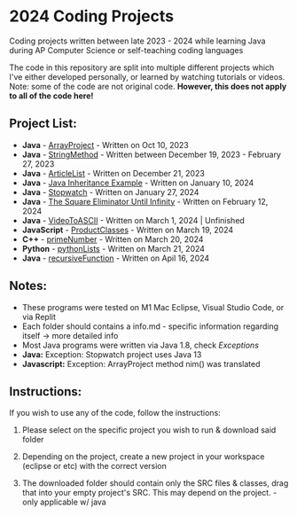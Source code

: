 # 2024 Coding Projects

Coding projects written between late 2023 - 2024 while learning Java during AP Computer Science or self-teaching coding languages

The code in this repository are split into multiple different projects which I've either developed personally, or learned by watching tutorials or videos. Note: some of the code are not original code. **However, this does not apply to all of the code here!**
## Project List:
* **Java** - [ArrayProject](https://github.com/EmperorMurfy/2024JavaProjects/tree/main/ArrayProject) - Written on Oct 10, 2023
* **Java** - [StringMethod](https://github.com/EmperorMurfy/2024JavaProjects/tree/main/StringMethods) - Written between December 19, 2023 - February 27, 2023
* **Java** - [ArticleList](https://github.com/EmperorMurfy/2024JavaProjects/tree/main/ArticleListProject) - Written on December 21, 2023
* **Java** - [Java Inheritance Example](https://github.com/EmperorMurfy/2024JavaProjects/tree/main/Java%20Inheritance%20Example) - Written on January 10, 2024
* **Java** - [Stopwatch](https://github.com/EmperorMurfy/2024JavaProjects/tree/main/Stopwatch) - Written on January 27, 2024
* **Java** - [The Square Eliminator Until Infinity](https://github.com/EmperorMurfy/2024JavaProjects/tree/main/The%20Square%20Eliminator%20Until%20Infinity) - Written on February 12, 2024
* **Java** - [VideoToASCII](https://github.com/EmperorMurfy/2024JavaProjects/tree/main/VideoToASCII) - Written on March 1, 2024 | Unfinished
* **JavaScript** - [ProductClasses](https://github.com/EmperorMurfy/2024JavaProjects/tree/main/productClasses) - Written on March 19, 2024
* **C++** - [primeNumber](https://github.com/EmperorMurfy/2024CodingProjects/tree/main/primeNumbers) - Written on March 20, 2024
* **Python** - [pythonLists](https://github.com/EmperorMurfy/2024CodingProjects/tree/main/pythonLists) - Written on March 21, 2024
* **Java** - [recursiveFunction](https://github.com/EmperorMurfy/2024CodingProjects/tree/main/recursiveFunction) - Written on Apil 16, 2024


## Notes:
* These programs were tested on M1 Mac Eclipse, Visual Studio Code, or via Replit
* Each folder should contains a info.md - specific information regarding itself -> more detailed info
* Most Java programs were written via Java 1.8, check *Exceptions*
* **Java:** Exception: Stopwatch project uses Java 13
* **Javascript:** Exception: ArrayProject method nim() was translated 



## Instructions:
If you wish to use any of the code, follow the instructions:

1) Please select on the specific project you wish to run & download said folder

2) Depending on the project, create a new project in your workspace (eclipse or etc) with the correct version

3) The downloaded folder should contain only the SRC files & classes, drag that into your empty project's SRC. This may depend on the project. - only applicable w/ java
